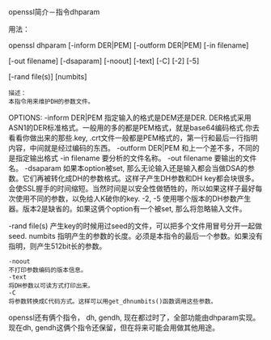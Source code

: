 openssl简介－指令dhparam

用法： 

openssl dhparam [-inform DER|PEM] [-outform DER|PEM] [-in filename] 

[-out filename] [-dsaparam] [-noout] [-text] [-C] [-2] [-5] 

[-rand file(s)] [numbits] 


    描述： 
    本指令用来维护DH的参数文件。 

OPTIONS: 
    -inform DER|PEM 
    指定输入的格式是DEM还是DER. DER格式采用ASN1的DER标准格式。一般用的多的都是PEM格式，就是base64编码格式.你去看看你做出来的那些.key, .crt文件一般都是PEM格式的，第一行和最后一行指明内容，中间就是经过编码的东西。 
    -outform DER|PEM 
    和上一个差不多，不同的是指定输出格式 
    -in filename 
    要分析的文件名称。 
    -out filename 
    要输出的文件名。 
    -dsaparam 
    如果本option被set, 那么无论输入还是输入都会当做DSA的参数。它们再被转化成DH的参数格式。这样子产生DH参数和DH key都会块很多。会使SSL握手的时间缩短。当然时间是以安全性做牺牲的，所以如果这样子最好每次使用不同的参数，以免给人K破你的key. 
     -2, -5 
    使用哪个版本的DH参数产生器。版本2是缺省的。如果这俩个option有一个被set, 那么将忽略输入文件。 

-rand file(s) 
    产生key的时候用过seed的文件，可以把多个文件用冒号分开一起做seed. 
    numbits 
    指明产生的参数的长度。必须是本指令的最后一个参数。如果没有指明，则产生512bit长的参数。 


    -noout 
    不打印参数编码的版本信息。 
    -text 
    将DH参数以可读方式打印出来。 
    -C 
    将参数转换成C代码方式。这样可以用get_dhnumbits()函数调用这些参数。 

openssl还有俩个指令， dh, gendh, 现在都过时了，全部功能由dhparam实现。 
    现在dh, gendh这俩个指令还保留，但在将来可能会用做其他用途。



